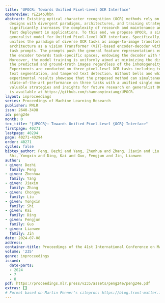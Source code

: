 ```yaml
---
title: 'UPOCR: Towards Unified Pixel-Level OCR Interface'
openreview: rEZ24oJhbn
abstract: Existing optical character recognition (OCR) methods rely on task-specific
  designs with divergent paradigms, architectures, and training strategies, which
  significantly increases the complexity of research and maintenance and hinders the
  fast deployment in applications. To this end, we propose UPOCR, a simple-yet-effective
  generalist model for Unified Pixel-level OCR interface. Specifically, the UPOCR
  unifies the paradigm of diverse OCR tasks as image-to-image transformation and the
  architecture as a vision Transformer (ViT)-based encoder-decoder with learnable
  task prompts. The prompts push the general feature representations extracted by
  the encoder towards task-specific spaces, endowing the decoder with task awareness.
  Moreover, the model training is uniformly aimed at minimizing the discrepancy between
  the predicted and ground-truth images regardless of the inhomogeneity among tasks.
  Experiments are conducted on three pixel-level OCR tasks including text removal,
  text segmentation, and tampered text detection. Without bells and whistles, the
  experimental results showcase that the proposed method can simultaneously achieve
  state-of-the-art performance on three tasks with a unified single model, which provides
  valuable strategies and insights for future research on generalist OCR models. Code
  is available at https://github.com/shannanyinxiang/UPOCR.
layout: inproceedings
series: Proceedings of Machine Learning Research
publisher: PMLR
issn: 2640-3498
id: peng24e
month: 0
tex_title: "{UPOCR}: Towards Unified Pixel-Level {OCR} Interface"
firstpage: 40271
lastpage: 40294
page: 40271-40294
order: 40271
cycles: false
bibtex_author: Peng, Dezhi and Yang, Zhenhua and Zhang, Jiaxin and Liu, Chongyu and
  Shi, Yongxin and Ding, Kai and Guo, Fengjun and Jin, Lianwen
author:
- given: Dezhi
  family: Peng
- given: Zhenhua
  family: Yang
- given: Jiaxin
  family: Zhang
- given: Chongyu
  family: Liu
- given: Yongxin
  family: Shi
- given: Kai
  family: Ding
- given: Fengjun
  family: Guo
- given: Lianwen
  family: Jin
date: 2024-07-08
address:
container-title: Proceedings of the 41st International Conference on Machine Learning
volume: '235'
genre: inproceedings
issued:
  date-parts:
  - 2024
  - 7
  - 8
pdf: https://proceedings.mlr.press/v235/assets/peng24e/peng24e.pdf
extras: []
# Format based on Martin Fenner's citeproc: https://blog.front-matter.io/posts/citeproc-yaml-for-bibliographies/
---
```

